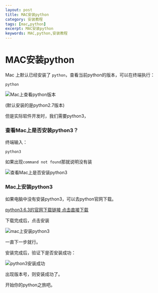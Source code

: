 ```yaml
---
layout: post
title: MAC安装python
category: 安装教程
tags: [mac,python]
excerpt: MAC安装python
keywords: MAC,python,安装教程
---
```




# MAC安装python


Mac 上默认已经安装了 `python`，查看当前python的版本，可以在终端执行：

```shell script
python
```

![Mac上查看python版本](https://upload-images.jianshu.io/upload_images/2710833-da327e362cb2c9b5.png?imageMogr2/auto-orient/strip%7CimageView2/2/w/1240)

(默认安装的是python2.7版本)

但是实际软件开发时，我们需要python3，

### 查看Mac上是否安装python3？

终端输入：

```shell script
python3
```
如果出现`command not found`那就说明没有装

![查看Mac上是否安装python3](https://upload-images.jianshu.io/upload_images/2710833-c4d93a08afd3213c.png?imageMogr2/auto-orient/strip%7CimageView2/2/w/1240)

### Mac上安装python3

如果电脑中没有安装python3，可以去python官网下载。

[python3.6.3的官网下载链接 点击直接下载](https://www.python.org/ftp/python/3.6.3/python-3.6.3-macosx10.6.pkg)

下载完成后，点击安装

![mac上安装python3](https://upload-images.jianshu.io/upload_images/2710833-7fa43676561a0a5c.png?imageMogr2/auto-orient/strip%7CimageView2/2/w/1240)


一直下一步就行。

安装完成后，验证下是否安装成功：

![python3安装成功](https://upload-images.jianshu.io/upload_images/2710833-f8bc2cd02968d167.png?imageMogr2/auto-orient/strip%7CimageView2/2/w/1240)

出现版本号，则安装成功了。

开始你的python之旅吧。








